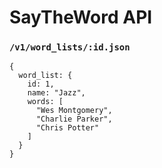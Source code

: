 # SayTheWord API

### `/v1/word_lists/:id.json`

```
{
  word_list: {
    id: 1,
    name: "Jazz",
    words: [
      "Wes Montgomery",
      "Charlie Parker",
      "Chris Potter"
    ]
  }
}
```
